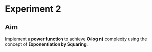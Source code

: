# Experiment 2  

## Aim  
Implement a **power function** to achieve **O(log n)** complexity using the concept of **Exponentiation by Squaring**.
